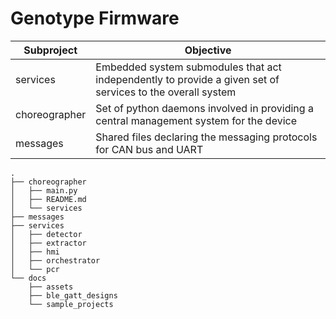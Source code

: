 # Genotype Firmware
| Subproject    | Objective                                                                                      |
|---------------|------------------------------------------------------------------------------------------------|
| services | Embedded system submodules that act independently to provide a given set of services to the overall system |
| choreographer | Set of python daemons involved in providing a central management system for the device         |
| messages | Shared files declaring the messaging protocols for CAN bus and UART |

```
.
├── choreographer
│   ├── main.py
│   ├── README.md
│   └── services
├── messages
├── services
│   ├── detector
│   ├── extractor
│   ├── hmi
│   ├── orchestrator
│   └── pcr
└── docs
    ├── assets
    ├── ble_gatt_designs
    └── sample_projects
```
